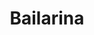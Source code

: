 ---
title: Bailarina
date: 
draft: false

# descripcion
description : Bailarina

materials: Plata 925

color: Plateado

dimensions: 1,5cm x 1,8cm

code: 02-13-0126

type: "Dijes"

categories: []

price: $2.490,00

# Images
# first image will be shown in the product page
images:
  # - image: "images/path_to_image"
  # La ubicacion de las imagenes es imagenes/Dijes/Dijes.Microcubic/02-13-0126-bailarina
  - image: "./images/dijes/microcubic/02-13-0126-bailarina_a.JPG"
  - image: "./images/dijes/microcubic/02-13-0126-bailarina_b.JPG"
---